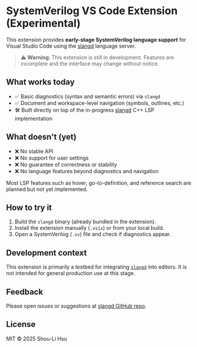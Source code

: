 # SystemVerilog VS Code Extension (Experimental)

This extension provides **early-stage SystemVerilog language support** for Visual Studio Code using the [slangd](https://github.com/hankhsu1996/slangd) language server.

> ⚠️ **Warning**: This extension is still in development. Features are incomplete and the interface may change without notice.

## What works today

- ✅ Basic diagnostics (syntax and semantic errors) via `slangd`
- ✅ Document and workspace-level navigation (symbols, outlines, etc.)
- 🛠️ Built directly on top of the in-progress [slangd](https://github.com/hankhsu1996/slangd) C++ LSP implementation

## What doesn't (yet)

- ❌ No stable API
- ❌ No support for user settings
- ❌ No guarantee of correctness or stability
- ❌ No language features beyond diagnostics and navigation

Most LSP features such as hover, go-to-definition, and reference search are planned but not yet implemented.

## How to try it

1. Build the `slangd` binary (already bundled in the extension).
2. Install the extension manually (`.vsix`) or from your local build.
3. Open a SystemVerilog (`.sv`) file and check if diagnostics appear.

## Development context

This extension is primarily a testbed for integrating [`slangd`](https://github.com/hankhsu1996/slangd) into editors. It is not intended for general production use at this stage.

## Feedback

Please open issues or suggestions at [slangd GitHub repo](https://github.com/hankhsu1996/slangd/issues).

## License

MIT © 2025 Shou-Li Hsu
